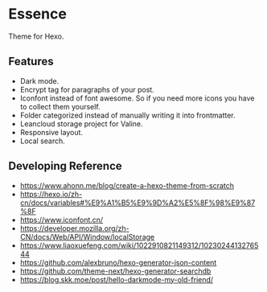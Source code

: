 # Essence

Theme for Hexo.

## Features

- Dark mode.
- Encrypt tag for paragraphs of your post.
- Iconfont instead of font awesome. So if you need more icons you have to collect them yourself.
- Folder categorized instead of manually writing it into frontmatter.
- Leancloud storage project for Valine.
- Responsive layout.
- Local search.

## Developing Reference

- https://www.ahonn.me/blog/create-a-hexo-theme-from-scratch
- https://hexo.io/zh-cn/docs/variables#%E9%A1%B5%E9%9D%A2%E5%8F%98%E9%87%8F
- https://www.iconfont.cn/
- https://developer.mozilla.org/zh-CN/docs/Web/API/Window/localStorage
- https://www.liaoxuefeng.com/wiki/1022910821149312/1023024413276544
- https://github.com/alexbruno/hexo-generator-json-content
- https://github.com/theme-next/hexo-generator-searchdb
- https://blog.skk.moe/post/hello-darkmode-my-old-friend/
